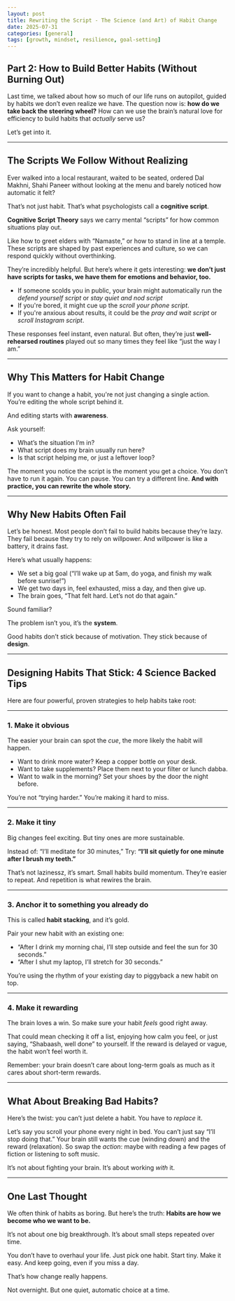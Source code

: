 ```yaml
---
layout: post  
title: Rewriting the Script - The Science (and Art) of Habit Change 
date: 2025-07-31
categories: [general]  
tags: [growth, mindset, resilience, goal-setting]  
---
```

## **Part 2: How to Build Better Habits (Without Burning Out)**

Last time, we talked about how so much of our life runs on autopilot, guided by habits we don’t even realize we have.
The question now is: **how do we take back the steering wheel?**
How can we use the brain’s natural love for efficiency to build habits that *actually* serve us?

Let’s get into it.

------

## **The Scripts We Follow Without Realizing**

Ever walked into a local restaurant, waited to be seated, ordered Dal Makhni, Shahi Paneer without looking at the menu and barely noticed how automatic it felt?

That’s not just habit. That’s what psychologists call a **cognitive script**.

**Cognitive Script Theory** says we carry mental “scripts” for how common situations play out.

Like how to greet elders with “Namaste,” or how to stand in line at a temple. These scripts are shaped by past experiences and culture, so we can respond quickly without overthinking.

They’re incredibly helpful.
 But here’s where it gets interesting: **we don’t just have scripts for tasks, we have them for emotions and behavior, too.**

- If someone scolds you in public, your brain might automatically run the *defend yourself script* or *stay quiet and nod script*
- If you're bored, it might cue up the *scroll your phone script*.
- If you're anxious about results, it could be the *pray and wait script* or *scroll Instagram script*.

These responses feel instant, even natural. But often, they’re just **well-rehearsed routines** played out so many times they feel like “just the way I am.”

------

## **Why This Matters for Habit Change**

If you want to change a habit, you're not just changing a single action. You’re editing the whole script behind it.

And editing starts with **awareness**.

Ask yourself:

- What’s the situation I’m in?
- What script does my brain usually run here?
- Is that script helping me, or just a leftover loop?

The moment you notice the script is the moment you get a choice.
 You don’t have to run it again. You can pause. You can try a different line.
 **And with practice, you can rewrite the whole story.**

------

## **Why New Habits Often Fail**

Let’s be honest. Most people don’t fail to build habits because they’re lazy.
 They fail because they try to rely on willpower. And willpower is like a battery, it drains fast.

Here’s what usually happens:

- We set a big goal (“I’ll wake up at 5am, do yoga, and finish my walk before sunrise!”)
- We get two days in, feel exhausted, miss a day, and then give up.
- The brain goes, “That felt hard. Let’s not do that again.”

Sound familiar?

The problem isn’t you, it’s the **system**.

Good habits don’t stick because of motivation. They stick because of **design**.

------

## **Designing Habits That Stick: 4 Science Backed Tips**

Here are four powerful, proven strategies to help habits take root:

------

### **1. Make it obvious**

The easier your brain can spot the *cue*, the more likely the habit will happen.

- Want to drink more water? Keep a copper bottle on your desk.
- Want to take supplements? Place them next to your filter or lunch dabba.
- Want to walk in the morning? Set your shoes by the door the night before.

You’re not “trying harder.” You’re making it hard to miss.

------

### **2. Make it tiny**

Big changes feel exciting. But tiny ones are more sustainable.

Instead of: “I’ll meditate for 30 minutes,”
 Try: **“I’ll sit quietly for one minute after I brush my teeth.”**

That’s not lazinessz, it’s smart. Small habits build momentum. They’re easier to repeat. And repetition is what rewires the brain.

------

### **3. Anchor it to something you already do**

This is called **habit stacking**, and it’s gold.

Pair your new habit with an existing one:

- “After I drink my morning chai, I’ll step outside and feel the sun for 30 seconds.”
- “After I shut my laptop, I’ll stretch for 30 seconds.”

You’re using the rhythm of your existing day to piggyback a new habit on top.

------

### **4. Make it rewarding**

The brain loves a win. So make sure your habit *feels* good right away.

That could mean checking it off a list, enjoying how calm you feel, or just saying, “Shabaash, well done” to yourself.
 If the reward is delayed or vague, the habit won’t feel worth it.

Remember: your brain doesn’t care about long-term goals as much as it cares about short-term rewards.

------

## **What About Breaking Bad Habits?**

Here’s the twist: you can’t just delete a habit. You have to *replace* it.

Let’s say you scroll your phone every night in bed.
 You can’t just say “I’ll stop doing that.” Your brain still wants the cue (winding down) and the reward (relaxation).
 So swap the *action*: maybe with reading a few pages of fiction or listening to soft music.

It’s not about fighting your brain. It’s about working *with* it.

------

## **One Last Thought**

We often think of habits as boring. But here’s the truth:
 **Habits are how we become who we want to be.**

It’s not about one big breakthrough. It’s about small steps repeated over time.

You don’t have to overhaul your life.
 Just pick one habit. Start tiny. Make it easy. And keep going, even if you miss a day.

That’s how change really happens.

Not overnight.
But one quiet, automatic choice at a time.
